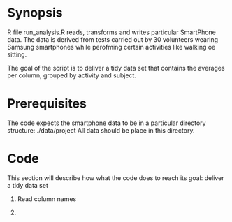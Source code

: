 # Synopsis

R file run_analysis.R reads, transforms and writes particular SmartPhone data. The data is derived from tests carried out by 30 volunteers wearing Samsung smartphones while perofming certain activities like walking oe sitting.

The goal of the script is to deliver a tidy data set that contains the averages per column, grouped by activity and subject.

# Prerequisites

The code expects the smartphone data to be in a particular directory structure: ./data/project
All data should be place in this directory.

# Code

This section will describe how what the code does to reach its goal: deliver a tidy data set

1. Read column names



2.

